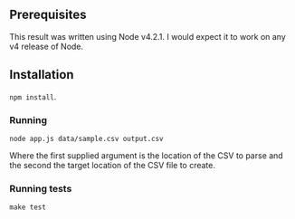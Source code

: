 ## Prerequisites

This result was written using Node v4.2.1. I would expect it to work on any v4 release of Node.

## Installation

`npm install`.

### Running

```
node app.js data/sample.csv output.csv
```

Where the first supplied argument is the location of the CSV to parse and the second the target location of the CSV file to create.

### Running tests

```
make test
```
